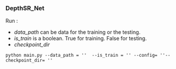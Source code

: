 ### DepthSR_Net 

Run :

- *data_path* can be data for the training or the testing.
- *is_train* is a boolean. True for training. False for testing.
- *checkpoint_dir*

`python main.py --data_path = ''  --is_train = '' --config= ''--checkpoint_dir= ''`




